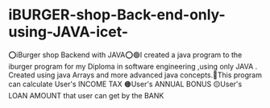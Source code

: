 # iBURGER-shop-Back-end-only-using-JAVA-icet-
⭕iBurger shop Backend with JAVA⭕🟢I created a java program to the iburger program for my Diploma in software engineering ,using only JAVA . Created using java Arrays and more advanced java concepts.🔴This program can calculate User's INCOME TAX          🟠User's ANNUAL BONUS           🟡User's LOAN AMOUNT that user can get by the BANK
